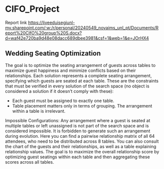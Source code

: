 # CIFO_Project

Report link
https://liveeduisegiunl-my.sharepoint.com/:w:/r/personal/20240549_novaims_unl_pt/Documents/Report%20CIfO%20group%20S.docx?d=waf42e720ba9d48e08dacc689dbee3981&csf=1&web=1&e=JOrHX4

## Wedding Seating Optimization
The goal is to optimize the seating arrangement of guests across tables to maximize guest
happiness and minimize conflicts based on their relationships.
Each solution represents a complete seating arrangement, specifying which guests are
seated at each table. These are the constraints that must be verified in every solution of the
search space (no object is considered a solution if it doesn’t comply with these):
- Each guest must be assigned to exactly one table.
- Table placement matters only in terms of grouping. The arrangement within a table
is irrelevant.

Impossible Configurations: Any arrangement where a guest is seated at multiple tables or
left unassigned is not part of the search space and is considered impossible. It is forbidden
to generate such an arrangement during evolution.
Here you can find a pairwise relationship matrix of all 64 attendees, who need to be
distributed across 8 tables. You can also consult the chart of the guests and their
relationships, as well as a table explaining relationship values.
The goal is to maximize the overall relationship score by optimizing guest seatings within
each table and then aggregating these scores across all tables.
